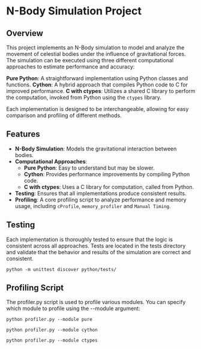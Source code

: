 # N-Body Simulation Project

## Overview

This project implements an N-Body simulation to model and analyze the movement of celestial bodies under the influence of gravitational forces. The simulation can be executed using three different computational approaches to estimate performance and accuracy:

**Pure Python**: A straightforward implementation using Python classes and functions.
**Cython**: A hybrid approach that compiles Python code to C for improved performance.
**C with ctypes**: Utilizes a shared C library to perform the computation, invoked from Python using the `ctypes` library.

Each implementation is designed to be interchangeable, allowing for easy comparison and profiling of different methods.

## Features

- **N-Body Simulation**: Models the gravitational interaction between bodies.
- **Computational Approaches**:
  - **Pure Python**: Easy to understand but may be slower.
  - **Cython**: Provides performance improvements by compiling Python code.
  - **C with ctypes**: Uses a C library for computation, called from Python.
- **Testing**: Ensures that all implementations produce consistent results.
- **Profiling**: A core profiling script to analyze performance and memory usage, including `cProfile`, `memory_profiler` and `Manual Timing`.

## Testing

Each implementation is thoroughly tested to ensure that the logic is consistent across all approaches. Tests are located in the tests directory and validate that the behavior and results of the simulation are correct and consistent.

`python -m unittest discover python/tests/`

## Profiling Script

The profiler.py script is used to profile various modules. You can specify which module to profile using the --module argument:

`python profiler.py --module pure`

`python profiler.py --module cython`

`python profiler.py --module ctypes`


